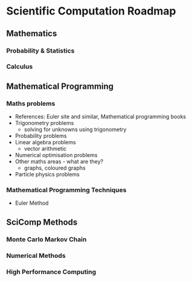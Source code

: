 # Scientific Computation Roadmap

## Mathematics
### Probability & Statistics
### Calculus

## Mathematical Programming
### Maths problems
- References: Euler site and similar, Mathematical programming books
- Trigonometry problems
  - solving for unknowns using trigonometry
- Probability problems
- Linear algebra problems
  - vector arithmetic
- Numerical optimisation problems
- Other maths areas - what are they?
  - graphs, coloured graphs
- Particle physics problems

### Mathematical Programming Techniques
- Euler Method


## SciComp Methods
### Monte Carlo Markov Chain
### Numerical Methods
### High Performance Computing
